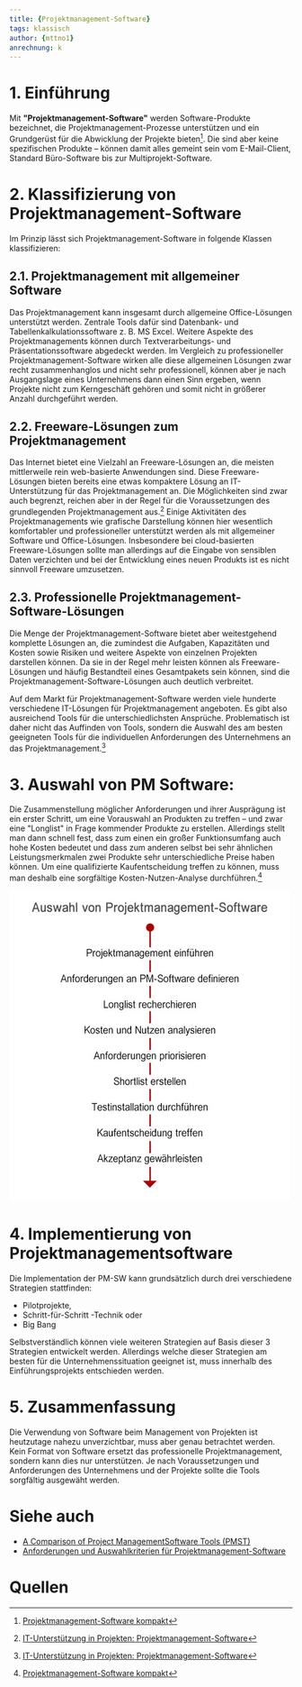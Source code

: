 ```yaml
---
title: {Projektmanagement-Software}
tags: klassisch
author: {mttno1}
anrechnung: k
---
```


# 1. Einführung

Mit **"Projektmanagement-Software"** werden Software-Produkte bezeichnet, die Projektmanagement-Prozesse unterstützen und ein Grundgerüst für die Abwicklung der Projekte bieten[^1]. Die sind aber keine spezifischen Produkte – können damit alles gemeint sein vom E-Mail-Client, Standard Büro-Software bis zur Multiprojekt-Software.

# 2. Klassifizierung von Projektmanagement-Software

Im Prinzip lässt sich Projektmanagement-Software in folgende Klassen klassifizieren:

## 2.1.	Projektmanagement mit allgemeiner Software

Das Projektmanagement kann insgesamt durch allgemeine Office-Lösungen unterstützt werden. Zentrale Tools dafür sind Datenbank- und Tabellenkalkulationssoftware z. B. MS Excel. Weitere Aspekte des Projektmanagements können durch Textverarbeitungs- und Präsentationssoftware abgedeckt werden. Im Vergleich zu professioneller Projektmanagement-Software wirken alle diese allgemeinen Lösungen zwar recht zusammenhanglos und nicht sehr professionell, können aber je nach Ausgangslage eines Unternehmens dann einen Sinn ergeben, wenn Projekte nicht zum Kerngeschäft gehören und somit nicht in größerer Anzahl durchgeführt werden.

## 2.2.	Freeware-Lösungen zum Projektmanagement

Das Internet bietet eine Vielzahl an Freeware-Lösungen an, die meisten mittlerweile rein web-basierte Anwendungen sind. Diese Freeware-Lösungen bieten bereits eine etwas kompaktere Lösung an IT-Unterstützung für das Projektmanagement an. Die Möglichkeiten sind zwar auch begrenzt, reichen aber in der Regel für die Voraussetzungen des grundlegenden Projektmanagement aus.[^2] Einige Aktivitäten des Projektmanagements wie grafische Darstellung können hier wesentlich komfortabler und professioneller unterstützt werden als mit allgemeiner Software und Office-Lösungen. Insbesondere bei cloud-basierten Freeware-Lösungen sollte man allerdings auf die Eingabe von sensiblen Daten verzichten und bei der Entwicklung eines neuen Produkts ist es nicht sinnvoll Freeware umzusetzen.

## 2.3.	Professionelle Projektmanagement-Software-Lösungen

Die Menge der Projektmanagement-Software bietet aber weitestgehend komplette Lösungen an, die zumindest die Aufgaben, Kapazitäten und Kosten sowie Risiken und weitere Aspekte von einzelnen Projekten darstellen können. Da sie in der Regel mehr leisten können als Freeware-Lösungen und häufig Bestandteil eines Gesamtpakets sein können, sind die Projektmanagement-Software-Lösungen auch deutlich verbreitet.
	
Auf dem Markt für Projektmanagement-Software werden viele hunderte verschiedene IT-Lösungen für Projektmanagement angeboten. Es gibt also ausreichend Tools für die unterschiedlichsten Ansprüche. Problematisch ist daher nicht das Auffinden von Tools, sondern die Auswahl des am besten geeigneten Tools für die individuellen Anforderungen des Unternehmens an das Projektmanagement.[^2]

# 3. Auswahl von PM Software:

Die Zusammenstellung möglicher Anforderungen und ihrer Ausprägung ist ein erster Schritt, um eine Vorauswahl an Produkten zu treffen – und zwar eine "Longlist" in Frage kommender Produkte zu erstellen. Allerdings stellt man dann schnell fest, dass zum einen ein großer Funktionsumfang auch hohe Kosten bedeutet und dass zum anderen selbst bei sehr ähnlichen Leistungsmerkmalen zwei Produkte sehr unterschiedliche Preise haben können. Um eine qualifizierte Kaufentscheidung treffen zu können, muss man deshalb eine sorgfältige Kosten-Nutzen-Analyse durchführen.[^1]


![Auswahl von PM-Software](Projektmanagementsoftware/Auswahl_von_PMSoftware.jpg)

# 4. Implementierung von Projektmanagementsoftware

Die Implementation der PM-SW kann grundsätzlich durch drei verschiedene Strategien stattfinden:
* Pilotprojekte,
*	Schritt-für-Schritt -Technik oder
*	Big Bang

Selbstverständlich können viele weiteren Strategien auf Basis dieser 3 Strategien entwickelt werden. 
Allerdings welche dieser Strategien am besten für die Unternehmenssituation geeignet ist, muss innerhalb des Einführungsprojekts entschieden werden.

# 5. Zusammenfassung

Die Verwendung von Software beim Management von Projekten ist heutzutage nahezu unverzichtbar, muss aber genau betrachtet werden. Kein Format von Software ersetzt das professionelle Projektmanagement, sondern kann dies nur unterstützen. Je nach Voraussetzungen und Anforderungen des Unternehmens und der Projekte sollte die Tools sorgfältig ausgewäht werden. 

# Siehe auch

* [A Comparison of Project ManagementSoftware Tools (PMST)](http://www.softwaresuccess.org/papers/2010_Demir_Comparison_Project_Management_Software_Tools.pdf)
* [Anforderungen und Auswahlkriterien für Projektmanagement-Software](https://dl.gi.de/handle/20.500.12116/21386)

# Quellen

[^1]: [Projektmanagement-Software kompakt](https://www.projektmagazin.de/projektmanagement-software-kompakt#auswahl-von-projektmanagement-software)
[^2]: [IT-Unterstützung in Projekten: Projektmanagement-Software](https://link.springer.com/chapter/10.1007/978-3-662-54432-7_18)
